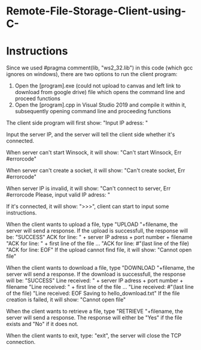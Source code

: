 # Remote-File-Storage-Client-using-C-
# Instructions

Since we used #pragma comment(lib, "ws2_32.lib") in this code (which gcc ignores on windows), there are two options to run the client program:
1) Open the [program].exe (could not upload to canvas and left link to download from google drive) file which opens the command line and proceed functions
2) Open the [program].cpp in Visual Studio 2019 and compile it within it, subsequently opening command line and proceeding functions

The client side program will first show:
"Input IP adress: "

Input the server IP, and the server will tell the client side whether it's connected.

When server can't start Winsock, it will show:
"Can't start Winsock, Err #errorcode"

When server can't create a socket, it will show:
"Can't create socket, Err #errorcode"

When server IP is invalid, it will show:
"Can't connect to server, Err #errorcode
Please, input valid IP adress: "

If it's connected, it will show:
">>>", client can start to input some instructions.

When the client wants to upload a file, type "UPLOAD "+filename, the server will send a response. If the upload is successfull, the response will be:
"SUCCESS"
ACK for line: " + server IP adress + port number + filename
"ACK for line: " + first line of the file
...
"ACK for line: #"(last line of the file)
"ACK for line: EOF"
If the upload cannot find file, it will show:
"Cannot open file"

When the client wants to download a file, type "DOWNLOAD "+filename, the server will send a response. If the download is successfull, the response will be:
"SUCCESS"
Line received: " + server IP adress + port number + filename
"Line received: " + first line of the file
...
"Line received: #"(last line of the file)
"Line received: EOF
Saving to hello_download.txt"
If the file creation is failed, it will show:
"Cannot open file"

When the client wants to retrieve a file, type "RETRIEVE "+filename, the server will send a response. The response will either be "Yes" if the file exists and "No" if it does not.

When the client wants to exit, type:
"exit", the server will close the TCP connection.
